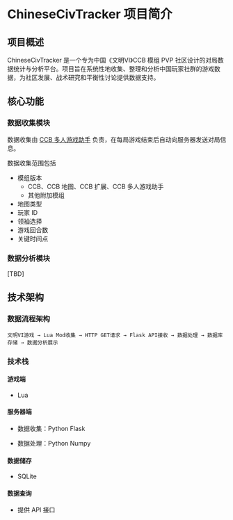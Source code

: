 # ChineseCivTracker 项目简介

## 项目概述

ChineseCivTracker 是一个专为中国《文明VI》CCB 模组 PVP 社区设计的对局数据统计与分析平台。项目旨在系统性地收集、整理和分析中国玩家社群的游戏数据，为社区发展、战术研究和平衡性讨论提供数据支持。

## 核心功能

### 数据收集模块

数据收集由 [CCB 多人游戏助手](https://steamcommunity.com/sharedfiles/filedetails/?id=3556319230) 负责，在每局游戏结束后自动向服务器发送对局信息。

数据收集范围包括

- 模组版本
  - CCB、CCB 地图、CCB 扩展、CCB 多人游戏助手
  - 其他附加模组
- 地图类型
- 玩家 ID 
- 领袖选择
- 游戏回合数
- 关键时间点

### 数据分析模块

[TBD]

## 技术架构

### 数据流程架构

```
文明VI游戏 → Lua Mod收集 → HTTP GET请求 → Flask API接收 → 数据处理 → 数据库存储 → 数据分析展示
```

### 技术栈

#### 游戏端

- Lua

#### 服务器端

- 数据收集：Python Flask

- 数据处理：Python Numpy

#### 数据储存

- SQLite

#### 数据查询

- 提供 API 接口